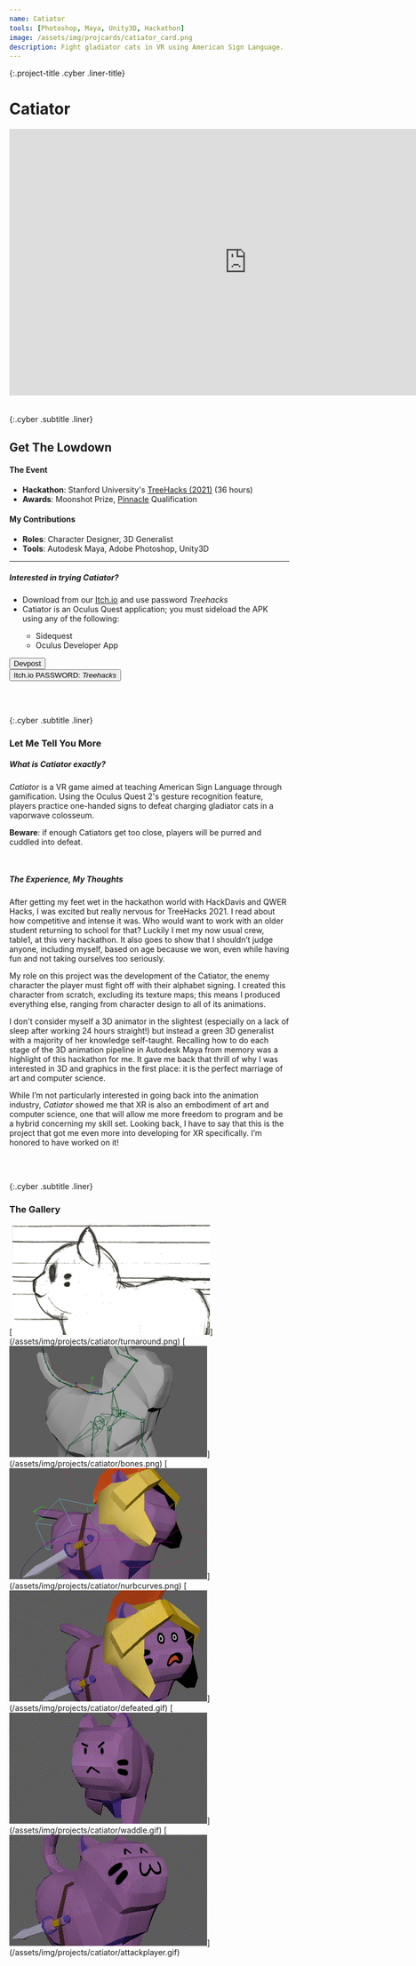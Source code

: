 ```yaml
---
name: Catiator
tools: [Photoshop, Maya, Unity3D, Hackathon]
image: /assets/img/projcards/catiator_card.png
description: Fight gladiator cats in VR using American Sign Language.
---
```


{:.project-title .cyber .liner-title}
# Catiator

<div class="flex-container">
    <div class="flex-child vertical-center m-iframe-container">
        <iframe width="854" height="480" class="pixel-div-enclose" src="https://www.youtube.com/embed/_OPf_EpcgpE" title="YouTube video player" frameborder="0" allow="accelerometer; autoplay; clipboard-write; encrypted-media; gyroscope; picture-in-picture" allowfullscreen></iframe>
    </div>
</div>

<br>

{:.cyber .subtitle .liner}
## Get The Lowdown
<div class="pixel-div">
    <h4 class="cyber info-subtitle">The Event</h4>
    <ul>
        <li><strong>Hackathon</strong>: Stanford University's <a href="https://devpost.com/software/catiator">TreeHacks (2021)</a> (36 hours)</li>
        <li><strong>Awards</strong>: Moonshot Prize, <a href="https://pinnacle.us.org/">Pinnacle</a> Qualification</li>
    </ul>
    <h4 class="cyber info-subtitle">My Contributions</h4>
    <ul>
        <li><strong>Roles</strong>: Character Designer, 3D Generalist</li>
        <li><strong>Tools</strong>: Autodesk Maya, Adobe Photoshop, Unity3D</li>
    </ul>
    <hr class="inner-hr">
    <h5 class="cyber info-subtitle">Interested in trying Catiator?</h5>
    <ul>
        <li>Download from our <a href="https://trisol.itch.io/catiators">Itch.io</a> and use password <em>Treehacks</em></li>
        <li>Catiator is an Oculus Quest application; you must sideload the APK using any of the following:</li>
            <ul>
                <li>Sidequest</li>
                <li>Oculus Developer App</li>
            </ul>
    </ul>
</div>

<div class="flex-container">
    <div class="flex-child vertical-center">
        <a class="no-underline" href="https://devpost.com/software/catiator">
            <button class="btn m-btn">
            <span class="btn__content">Devpost</span>
            <span class="btn__glitch"></span>
            </button>
        </a>
    </div>
    <div class="flex-child vertical-center">
        <a class="no-underline" href="https://trisol.itch.io/catiators">
            <button class="btn m-btn">
            <span class="btn__content">Itch.io</span>
            <span class="btn__glitch" style="font-size:1em;text-transform:none">PASSWORD: <em>Treehacks</em></span>
            </button>
        </a>
    </div>
</div>

<br><br>

{:.cyber .subtitle .liner}
### Let Me Tell You More
<div class="pixel-div">
    <h5 class="cyber info-subtitle">What is Catiator exactly?</h5>
    <p>
        <em>Catiator</em> is a VR game aimed at teaching American Sign Language through gamification. Using the Oculus Quest 2's gesture recognition feature, players practice one-handed signs to defeat charging gladiator cats in a vaporwave colosseum.
    </p>
    <p>
	<strong>Beware</strong>: if enough Catiators get too close, players will be purred and cuddled into defeat.
    </p>
    <br>
    <h5 class="cyber info-subtitle">The Experience, My Thoughts</h5>
    <p>
        After getting my feet wet in the hackathon world with HackDavis and QWER Hacks, I was excited but really nervous for TreeHacks 2021. I read about how competitive and intense it was. Who would want to work with an older student returning to school for that? Luckily I met my now usual crew, table1, at this very hackathon. It also goes to show that I shouldn’t judge anyone, including myself, based on age because we won, even while having fun and not taking ourselves too seriously.
    </p>
    <p>
        My role on this project was the development of the Catiator, the enemy character the player must fight off with their alphabet signing. I created this character from scratch, excluding its texture maps; this means I produced everything else, ranging from character design to all of its animations.
    </p>
    <p>
        I don't consider myself a 3D animator in the slightest (especially on a lack of sleep after working 24 hours straight!) but instead a green 3D generalist with a majority of her knowledge self-taught. Recalling how to do each stage of the 3D animation pipeline in Autodesk Maya from memory was a highlight of this hackathon for me. It gave me back that thrill of why I was interested in 3D and graphics in the first place: it is the perfect marriage of art and computer science.
    </p>
    <p>
        While I’m not particularly interested in going back into the animation industry, <em>Catiator</em> showed me that XR is also an embodiment of art and computer science, one that will allow me more freedom to program and be a hybrid concerning my skill set. Looking back, I have to say that this is the project that got me even more into developing for XR specifically. I’m honored to have worked on it!
    </p>
    </div>

<br><br>

{:.cyber .subtitle .liner}
### The Gallery
<div class="pixel-div pixel-div-gallery" markdown="1">
[<img src="/assets/img/projects/catiator/crop/turnaround_c.png">](/assets/img/projects/catiator/turnaround.png)
[<img src="/assets/img/projects/catiator/crop/bones_c.png">](/assets/img/projects/catiator/bones.png)
[<img src="/assets/img/projects/catiator/crop/nurbcurves_c.png">](/assets/img/projects/catiator/nurbcurves.png)
[<img src="/assets/img/projects/catiator/crop/defeated_c.gif">](/assets/img/projects/catiator/defeated.gif)
[<img src="/assets/img/projects/catiator/crop/waddle_c.gif">](/assets/img/projects/catiator/waddle.gif)
[<img src="/assets/img/projects/catiator/crop/attackplayer_c.gif">](/assets/img/projects/catiator/attackplayer.gif)
</div>
<br>